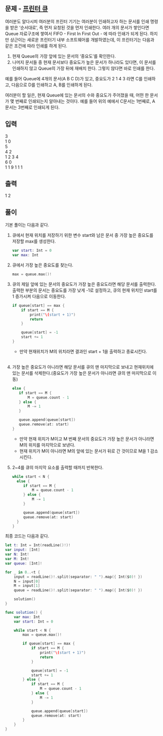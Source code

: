 ## 문제 - [프린터 큐](https://www.acmicpc.net/problem/1966)

여러분도 알다시피 여러분의 프린터 기기는 여러분이 인쇄하고자 하는 문서를 인쇄 명령을 받은 ‘순서대로’, 즉 먼저 요청된 것을 먼저 인쇄한다. 여러 개의 문서가 쌓인다면 Queue 자료구조에 쌓여서 FIFO - First In First Out - 에 따라 인쇄가 되게 된다. 하지만 상근이는 새로운 프린터기 내부 소프트웨어를 개발하였는데, 이 프린터기는 다음과 같은 조건에 따라 인쇄를 하게 된다.

1. 현재 Queue의 가장 앞에 있는 문서의 ‘중요도’를 확인한다.
1. 나머지 문서들 중 현재 문서보다 중요도가 높은 문서가 하나라도 있다면, 이 문서를 인쇄하지 않고 Queue의 가장 뒤에 재배치 한다. 그렇지 않다면 바로 인쇄를 한다.

예를 들어 Queue에 4개의 문서(A B C D)가 있고, 중요도가 2 1 4 3 라면 C를 인쇄하고, 다음으로 D를 인쇄하고 A, B를 인쇄하게 된다.

여러분이 할 일은, 현재 Queue에 있는 문서의 수와 중요도가 주어졌을 때, 어떤 한 문서가 몇 번째로 인쇄되는지 알아내는 것이다. 예를 들어 위의 예에서 C문서는 1번째로, A문서는 3번째로 인쇄되게 된다.

## 입력

3  
1 0  
5   
4 2  
1 2 3 4  
6 0  
1 1 9 1 1 1  

## 출력

1 2

## 풀이

기본 풀이는 다음과 같다.

1. 큐에서 현재 위치를 저장하기 위한 변수 start와 남은 문서 중 가장 높은 중요도를 저장할 max를 생성한다.
    ```swift
    var start: Int = 0
    var max: Int
    ```

1. 큐에서 가장 높은 중요도를 찾는다.
    ```swift
    max = queue.max()!
    ```

1. 큐의 제일 앞에 있는 문서의 중요도가 가장 높은 중요도라면 해당 문서를 출력한다.
출력한 부분의 문서는 중요도를 가장 낮게 -1로 설정하고, 큐의 현재 위치인 start를 1 증가시켜 다음으로 이동한다.
    ```swift
    if queue[start] == max {
        if start == M {
            print("\(start + 1)")
            return
        }

        queue[start] = -1
        start += 1
    }
    ```
    * 만약 현재위치가 M의 위치라면 결과인 start + 1을 출력하고 종료시킨다.
    <br>

1. 가장 높은 중요도가 아니라면 해당 문서를 큐의 맨 마지막으로 보내고 현재위치에 있는 문서를 삭제한다.(중요도가 가장 높은 문서가 아니라면 큐의 맨 마지막으로 이동)
    ```swift
    else {
       if start == M {
           M = queue.count - 1
       } else {
           M -= 1
       }

       queue.append(queue[start])
       queue.remove(at: start)
    }
    ```
    * 만약 현재 위치가 M이고 M 번째 문서의 중요도가 가장 높은 문서가 아니라면 M의 위치를 마지막으로 보낸다.
    * 현재 위치가 M이 아니라면 M의 앞에 있는 문서가 뒤로 간 것이므로 M을 1 감소시킨다.

1. 2~4를 큐의 마지막 요소를 출력할 때까지 반복한다.
    ```swift
    while start < N {
      else {
         if start == M {
             M = queue.count - 1
         } else {
             M -= 1
         }

         queue.append(queue[start])
         queue.remove(at: start)
      }
    }
    ```

최종 코드는 다음과 같다.
```swift
let t: Int = Int(readLine()!)!
var input: [Int]
var N: Int!
var M: Int!
var queue: [Int]!

for _ in 0..<t {
    input = readLine()!.split(separator: " ").map({ Int($0)! })
    N = input[0]
    M = input[1]
    queue = readLine()!.split(separator: " ").map({ Int($0)! })

    solution()
}

func solution() {
    var max: Int
    var start: Int = 0

    while start < N {
        max = queue.max()!

        if queue[start] == max {
            if start == M {
                print("\(start + 1)")
                return
            }

            queue[start] = -1
            start += 1
        } else {
            if start == M {
                M = queue.count - 1
            } else {
                M -= 1
            }

            queue.append(queue[start])
            queue.remove(at: start)
        }
    }
}
```
